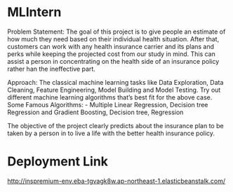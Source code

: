 # MLIntern

Problem Statement:
The goal of this project is to give people an estimate of how much they need based on
their individual health situation. After that, customers can work with any health
insurance carrier and its plans and perks while keeping the projected cost from our
study in mind. This can assist a person in concentrating on the health side of an
insurance policy rather han the ineffective part.

Approach: The classical machine learning tasks like Data Exploration, Data Cleaning,
Feature Engineering, Model Building and Model Testing. Try out different machine
learning algorithms that’s best fit for the above case.
Some Famous Algorithms: - Multiple Linear Regression, Decision tree Regression and
Gradient Boosting, Decision tree, Regression

The objective of the project clearly predicts about the insurance plan to be taken by
a person in to live a life with the better health insurance policy.



# Deployment Link 


http://inspremium-env.eba-tgvagk8w.ap-northeast-1.elasticbeanstalk.com/
